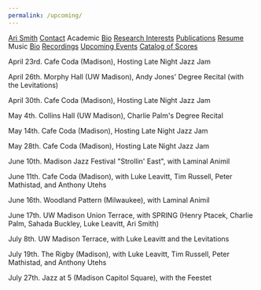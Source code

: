 ```yaml
---
permalink: /upcoming/
---
```


<div class="sidenav">
  <a href="../">Ari Smith</a>
  <a href="../contact">Contact</a>
  <atitle>Academic</atitle>
  <a href="../academic-bio"><asub>Bio</asub></a>
  <a href="../research-interests"><asub>Research Interests</asub></a>
  <a href="../publications"><asub>Publications</asub></a>
  <a href="../Ari Smith Resume as of 2022-02-11.pdf" download><asub>Resume</asub></a>
  <atitle>Music</atitle>
  <a href="../music-bio"><asub>Bio</asub></a>
  <a href="../recordings"><asub>Recordings</asub></a>
  <a href="../upcoming"><asub>Upcoming Events</asub></a>
  <a href="../catalog-of-works"><asub>Catalog of Scores</asub></a>
</div>

April 23rd. Cafe Coda (Madison), Hosting Late Night Jazz Jam

April 26th. Morphy Hall (UW Madison), Andy Jones' Degree Recital (with the Levitations)

April 30th. Cafe Coda (Madison), Hosting Late Night Jazz Jam

May 4th. Collins Hall (UW Madison), Charlie Palm's Degree Recital

May 14th. Cafe Coda (Madison), Hosting Late Night Jazz Jam

May 28th. Cafe Coda (Madison), Hosting Late Night Jazz Jam

June 10th. Madison Jazz Festival "Strollin' East", with Laminal Animil

June 11th. Cafe Coda (Madison), with Luke Leavitt, Tim Russell, Peter Mathistad, and Anthony Utehs

June 16th. Woodland Pattern (Milwaukee), with Laminal Animil

June 17th. UW Madison Union Terrace, with SPRING (Henry Ptacek, Charlie Palm, Sahada Buckley, Luke Leavitt, Ari Smith)

July 8th. UW Madison Terrace, with Luke Leavitt and the Levitations

July 19th. The Rigby (Madison), with Luke Leavitt, Tim Russell, Peter Mathistad, and Anthony Utehs

July 27th. Jazz at 5 (Madison Capitol Square), with the Feestet
